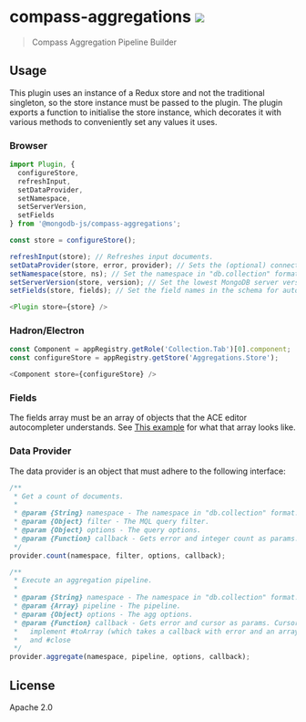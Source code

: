 # compass-aggregations [![][travis_img]][travis_url]

> Compass Aggregation Pipeline Builder

## Usage

This plugin uses an instance of a Redux store and not the traditional singleton,
so the store instance must be passed to the plugin. The plugin exports a function
to initialise the store instance, which decorates it with various methods to
conveniently set any values it uses.

### Browser

```js
import Plugin, {
  configureStore,
  refreshInput,
  setDataProvider,
  setNamespace,
  setServerVersion,
  setFields
} from '@mongodb-js/compass-aggregations';

const store = configureStore();

refreshInput(store); // Refreshes input documents.
setDataProvider(store, error, provider); // Sets the (optional) connect error and data provider.
setNamespace(store, ns); // Set the namespace in "db.collection" format.
setServerVersion(store, version); // Set the lowest MongoDB server version in the cluster.
setFields(store, fields); // Set the field names in the schema for autocompletion. See note below.

<Plugin store={store} />
```

### Hadron/Electron

```js
const Component = appRegistry.getRole('Collection.Tab')[0].component;
const configureStore = appRegistry.getStore('Aggregations.Store');

<Component store={configureStore} />
```

### Fields

The fields array must be an array of objects that the ACE editor autocompleter understands. See
[This example](https://github.com/mongodb-js/ace-autocompleter/blob/master/lib/constants/accumulators.js)
for what that array looks like.

### Data Provider

The data provider is an object that must adhere to the following interface:

```js
/**
 * Get a count of documents.
 *
 * @param {String} namespace - The namespace in "db.collection" format.
 * @param {Object} filter - The MQL query filter.
 * @param {Object} options - The query options.
 * @param {Function} callback - Gets error and integer count as params.
 */
provider.count(namespace, filter, options, callback);

/**
 * Execute an aggregation pipeline.
 *
 * @param {String} namespace - The namespace in "db.collection" format.
 * @param {Array} pipeline - The pipeline.
 * @param {Object} options - The agg options.
 * @param {Function} callback - Gets error and cursor as params. Cursor must
 *   implement #toArray (which takes a callback with error and an array of result docs)
 *   and #close
 */
provider.aggregate(namespace, pipeline, options, callback);
```

## License

Apache 2.0

[travis_img]: https://travis-ci.org/mongodb-js/compass-aggregations.svg?branch=master
[travis_url]: https://travis-ci.org/mongodb-js/compass-aggregations
